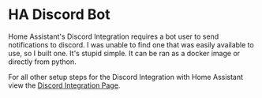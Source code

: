 # HA Discord Bot
Home Assistant's Discord Integration requires a bot user to send notifications to discord. I was unable to find one that was easily available to use, so I built one.  It's stupid simple. It can be ran as a docker image or directly from python. 

For all other setup steps for the Discord Integration with Home Assistant view the [Discord Integration Page](https://www.home-assistant.io/integrations/discord).
